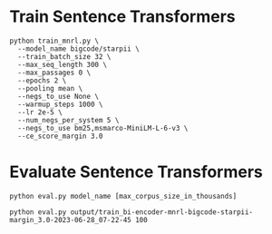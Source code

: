 # Train Sentence Transformers

```
python train_mnrl.py \
  --model_name bigcode/starpii \
  --train_batch_size 32 \
  --max_seq_length 300 \
  --max_passages 0 \
  --epochs 2 \
  --pooling mean \
  --negs_to_use None \
  --warmup_steps 1000 \
  --lr 2e-5 \
  --num_negs_per_system 5 \
  --negs_to_use bm25,msmarco-MiniLM-L-6-v3 \
  --ce_score_margin 3.0
```

# Evaluate Sentence Transformers

```
python eval.py model_name [max_corpus_size_in_thousands]
```

```
python eval.py output/train_bi-encoder-mnrl-bigcode-starpii-margin_3.0-2023-06-28_07-22-45 100
```